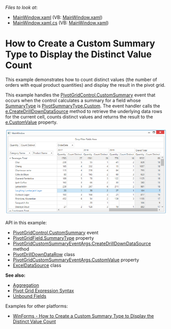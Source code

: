 <!-- default file list -->
*Files to look at*:

* [MainWindow.xaml](./CS/DXPivotGrid_CustomSummary/MainWindow.xaml) (VB: [MainWindow.xaml](./VB/DXPivotGrid_CustomSummary/MainWindow.xaml))
* [MainWindow.xaml.cs](./CS/DXPivotGrid_CustomSummary/MainWindow.xaml.cs) (VB: [MainWindow.xaml](./VB/DXPivotGrid_CustomSummary/MainWindow.xaml))
<!-- default file list end -->
# How to Create a Custom Summary Type to Display the Distinct Value Count

This example demonstrates how to count distinct values (the number of orders with equal product quantities) and display the result in the pivot grid.

This example handles the [PivotGridControl.CustomSummary](https://docs.devexpress.com/WPF/DevExpress.Xpf.PivotGrid.PivotGridControl.CustomSummary) event that occurs when the control calculates a summary for a field whose [SummaryType](https://docs.devexpress.com/CoreLibraries/DevExpress.XtraPivotGrid.PivotGridFieldBase.SummaryType) is [PivotSummaryType.Custom](https://docs.devexpress.com/CoreLibraries/DevExpress.Data.PivotGrid.PivotSummaryType). The event handler calls the [e.CreateDrillDownDataSource](https://docs.devexpress.com/CoreLibraries/DevExpress.XtraPivotGrid.Data.PivotGridCustomSummaryEventArgsBase-1.CreateDrillDownDataSource) method to retrieve the underlying data rows for the current cell, counts distinct values and returns the result to the [e.CustomValue](https://docs.devexpress.com/CoreLibraries/DevExpress.XtraPivotGrid.Data.PivotGridCustomSummaryEventArgsBase-1.CustomValue) property.

![screenshot](./images/screenshot.png)

API in this example:

* [PivotGridControl.CustomSummary](https://docs.devexpress.com/WPF/DevExpress.Xpf.PivotGrid.PivotGridControl.CustomSummary) event
* [PivotGridField.SummaryType](https://docs.devexpress.com/CoreLibraries/DevExpress.XtraPivotGrid.PivotGridFieldBase.SummaryType) property
* [PivotGridCustomSummaryEventArgs.CreateDrillDownDataSource](https://docs.devexpress.com/CoreLibraries/DevExpress.XtraPivotGrid.Data.PivotGridCustomSummaryEventArgsBase-1.CreateDrillDownDataSource) method
* [PivotDrillDownDataRow](https://docs.devexpress.com/CoreLibraries/DevExpress.XtraPivotGrid.PivotDrillDownDataRow) class
* [PivotGridCustomSummaryEventArgs.CustomValue](https://docs.devexpress.com/CoreLibraries/DevExpress.XtraPivotGrid.Data.PivotGridCustomSummaryEventArgsBase-1.CustomValue) property
* [ExcelDataSource](https://docs.devexpress.com/CoreLibraries/DevExpress.DataAccess.Excel.ExcelDataSource) class

**See also:**

* [Aggregation](https://docs.devexpress.com/WPF/11732)
* [Pivot Grid Expression Syntax](https://docs.devexpress.com/CoreLibraries/120512)
* [Unbound Fields](https://docs.devexpress.com/WindowsForms/8025)

Examples for other platforms:
* [WinForms -  How to Create a Custom Summary Type to Display the Distinct Value Count](https://github.com/DevExpress-Examples/how-to-implement-the-distinct-count-summary-type-within-the-pivotgrid-e637)
